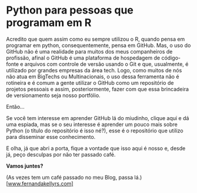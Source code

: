 # Python para pessoas que programam em R

Acredito que quem assim como eu sempre utilizou o R, quando pensa em programar em python, consequentemente, pensa em GitHub. Mas, o uso do GitHub não é uma realidade para muitos dos meus companheiros de profissão, afinal o GitHub é uma plataforma de hospedagem de código-fonte e arquivos com controle de versão usando o Git e que, usualmente, é utilizado por grandes empresas da área tech. Logo, como muitos de nós não atua em BigTechs ou Multinacionais, o uso dessa ferramenta não é rotineira e é comum a gente utilizar o GitHub como um repositório de projetos pessoais e assim, posteriormente, fazer com que essa brincadeira de versionamento seja nosso portfólio. 

Então...

Se você tem interesse em aprender GitHub lá do miudinho, clique aqui e dá uma espiada, mas se o seu interesse é aprender um pouco mais sobre Python (o título do repositório é isso né?), esse é o repositório que utilizo para disseminar esse conhecimento. 

E olha, já que abri a porta, fique a vontade que isso aqui é nosso e, desde já, peço desculpas por não ter passado café.

**Vamos juntes?**

(As vezes tem um café passado no meu Blog, passa lá.)[www.fernandakellyrs.com]


